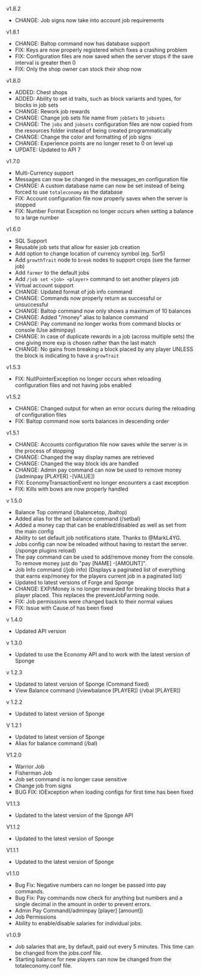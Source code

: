 v1.8.2

+ CHANGE: Job signs now take into account job requirements

v1.8.1

+ CHANGE: Baltop command now has database support
+ FIX: Keys are now properly registered which fixes a crashing problem
+ FIX: Configuration files are now saved when the server stops if the save interval is greater then 0
+ FIX: Only the shop owner can stock their shop now

v1.8.0

+ ADDED: Chest shops
+ ADDED: Ability to set id traits, such as block variants and types, for blocks in job sets
+ CHANGE: Rework job rewards
+ CHANGE: Change job sets file name from `jobSets` to `jobsets`
+ CHANGE: The `jobs` and `jobsets` configuration files are now copied from the resources folder instead of being created programmatically
+ CHANGE: Change the color and formatting of job signs
+ CHANGE: Experience points are no longer reset to 0 on level up
+ UPDATE: Updated to API 7

v1.7.0

+ Multi-Currency support
+ Messages can now be changed in the messages_en configuration file
+ CHANGE: A custom database name can now be set instead of being forced to use `totaleconomy` as the database
+ FIX: Account configuration file now properly saves when the server is stopped
+ FIX: Number Format Exception no longer occurs when setting a balance to a large number

v1.6.0

+ SQL Support
+ Reusable job sets that allow for easier job creation
+ Add option to change location of currency symbol (eg. $5 or 5$)
+ Add `growthTrait` node to `break` nodes to support crops (see the farmer job)
+ Add `farmer` to the default jobs
+ Add `/job set <job> <player>` command to set another players job
+ Virtual account support
+ CHANGE: Updated format of job info command
+ CHANGE: Commands now properly return as successful or unsuccessful
+ CHANGE: Baltop command now only shows a maximum of 10 balances
+ CHANGE: Added "/money" alias to balance command
+ CHANGE: Pay command no longer works from command blocks or console (Use adminpay)
+ CHANGE: In case of duplicate rewards in a job (across multiple sets) the one giving more exp is chosen rather than the last match
+ CHANGE: No gains from breaking a block placed by any player UNLESS the block is indicating to have a `growTrait`

v1.5.3

+ FIX: NullPointerException no longer occurs when reloading configuration files and not having jobs enabled

v1.5.2

+ CHANGE: Changed output for when an error occurs during the reloading of configuration files
+ FIX: Baltop command now sorts balances in descending order

v1.5.1

+ CHANGE: Accounts configuration file now saves while the server is in the process of stopping
+ CHANGE: Changed the way display names are retrieved
+ CHANGE: Changed the way block ids are handled
+ CHANGE: Admin pay command can now be used to remove money (/adminpay [PLAYER] -[VALUE])
+ FIX: EconomyTransactionEvent no longer encounters a cast exception
+ FIX: Kills with bows are now properly handled

v 1.5.0

+ Balance Top command (/balancetop, /baltop)
+ Added alias for the set balance command (/setbal)
+ Added a money cap that can be enabled/disabled as well as set from the main config
+ Ability to set default job notifications state. Thanks to @MarkL4YG.
+ Jobs config can now be reloaded without having to restart the server. (/sponge plugins reload)
+ The pay command can be used to add/remove money from the console. To remove money just do "pay [NAME] -[AMOUNT]".
+ Job Info command (/job info) (Displays a paginated list of everything that earns exp/money for the players current job in a paginated list)
+ Updated to latest versions of Forge and Sponge
+ CHANGE: EXP/Money is no longer rewarded for breaking blocks that a player placed. This replaces the preventJobFarming node.
+ FIX: Job permissions were changed back to their normal values
+ FIX: Issue with Cause.of has been fixed

v 1.4.0

+ Updated API version

v 1.3.0

+ Updated to use the Economy API and to work with the latest version of Sponge

v 1.2.3

+ Updated to latest version of Sponge (Command fixed)
+ View Balance command (/viewbalance [PLAYER]) (/vbal [PLAYER])

v 1.2.2

+ Updated to latest version of Sponge

V 1.2.1

+ Updated to latest version of Sponge
+ Alias for balance command (/bal)

V1.2.0

+ Warrior Job
+ Fisherman Job
+ Job set command is no longer case sensitive
+ Change job from signs
+ BUG FIX: IOException when loading configs for first time has been fixed

V1.1.3

+ Updated to the latest version of the Sponge API

V1.1.2

+ Updated to the latest version of Sponge

V1.1.1

+ Updated to the latest version of Sponge

v1.1.0

+ Bug Fix: Negative numbers can no longer be passed into pay commands.
+ Bug Fix: Pay commands now check for anything but numbers and a single decimal in the amount in order to prevent errors.
+ Admin Pay Command(/adminpay [player] [amount])
+ Job Permissions
+ Ability to enable/disable salaries for individual jobs.

v1.0.9

+ Job salaries that are, by default, paid out every 5 minutes. This time can be changed from the jobs.conf file.
+ Starting balance for new players can now be changed from the totaleconomy.conf file.
